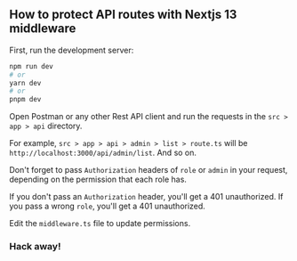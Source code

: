 ## How to protect API routes with Nextjs 13 middleware

First, run the development server:

```bash
npm run dev
# or
yarn dev
# or
pnpm dev
```

Open Postman or any other Rest API client and run the requests in the `src > app > api` directory.

For example, `src > app > api > admin > list > route.ts` will be `http://localhost:3000/api/admin/list`. And so on.

Don't forget to pass `Authorization` headers of `role` or `admin` in your request, depending on the permission that each role has.

If you don't pass an `Authorization` header, you'll get a 401 unauthorized. If you pass a wrong `role`, you'll get a 401 unauthorized.

Edit the `middleware.ts` file to update permissions.

### Hack away!
